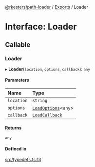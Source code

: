 [@rkesters/path-loader](../README.md) / [Exports](../modules.md) / Loader

# Interface: Loader

## Callable

### Loader

▸ **Loader**(`location`, `options`, `callback`): `any`

#### Parameters

| Name | Type |
| :------ | :------ |
| `location` | `string` |
| `options` | [`LoadOptions`](LoadOptions.md)<`any`\> |
| `callback` | [`LoadCallback`](LoadCallback.md) |

#### Returns

`any`

#### Defined in

[src/typedefs.ts:13](https://github.com/rkesters/path-loader/blob/e8e5c1c/src/typedefs.ts#L13)
